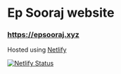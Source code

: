 # Ep Sooraj website

### https://epsooraj.xyz

Hosted using [Netlify](http://netlify.com/)

[![Netlify Status](https://api.netlify.com/api/v1/badges/25480ec7-2daa-4691-b10f-c8c8fb91b4df/deploy-status)](https://app.netlify.com/sites/epsooraj/deploys)
